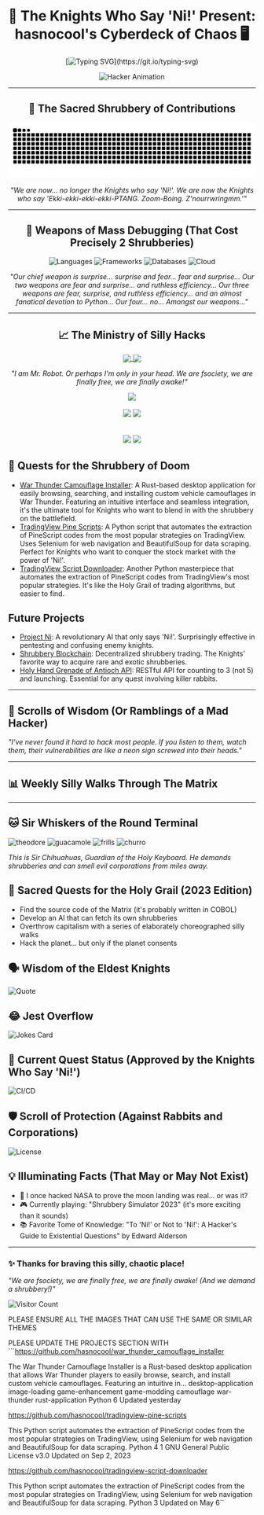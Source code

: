 <div align="center">

# 🐍 The Knights Who Say 'Ni!' Present: hasnocool's Cyberdeck of Chaos 🖥️

[![Typing SVG](https://readme-typing-svg.herokuapp.com?font=Fira+Code&size=24&duration=3000&pause=500&color=00FF00&center=true&vCenter=true&width=500&height=60&lines=We+are+fsociety;We+demand+a+shrubbery!;Hello+friend.+Hello+friend?;Ni!+Ni!+Ni!+Ni!)](https://git.io/typing-svg)

![Hacker Animation](https://media.giphy.com/media/13HgwGsXF0aiGY/giphy.gif)

---

## 🌳 The Sacred Shrubbery of Contributions

<img src="https://github.com/hasnocool/hasnocool/blob/main/github-contribution-grid-snake-dark.svg" alt="Snake animation" />

*"We are now... no longer the Knights who say 'Ni!'. We are now the Knights who say 'Ekki-ekki-ekki-ekki-PTANG. Zoom-Boing. Z'nourrwringmm.'"*

---

## 🔧 Weapons of Mass Debugging (That Cost Precisely 2 Shrubberies)

![Languages](https://skillicons.dev/icons?i=python,java,javascript,go,rust,c,cpp,cs,html,css,bash&theme=dark)
![Frameworks](https://skillicons.dev/icons?i=react,vue,angular,django,flask,spring,nodejs,express&theme=dark)
![Databases](https://skillicons.dev/icons?i=mysql,postgresql,mongodb,redis&theme=dark)
![Cloud](https://skillicons.dev/icons?i=aws,gcp,azure,docker,kubernetes&theme=dark)

*"Our chief weapon is surprise... surprise and fear... fear and surprise... Our two weapons are fear and surprise... and ruthless efficiency... Our three weapons are fear, surprise, and ruthless efficiency... and an almost fanatical devotion to Python... Our four... no... Amongst our weapons..."*

---

## 📈 The Ministry of Silly Hacks

<p>
<a href="https://github.com/hasnocool">
  <img align="center" src="https://github-readme-stats.vercel.app/api?username=hasnocool&show_icons=true&theme=chartreuse-dark&hide_border=false" />
</a>
<a href="https://github.com/hasnocool">
  <img align="center" src="https://github-readme-streak-stats.herokuapp.com/?user=hasnocool&theme=chartreuse-dark&hide_border=false" />
</a>
<p>

*"I am Mr. Robot. Or perhaps I'm only in your head. We are fsociety, we are finally free, we are finally awake!"*


![](https://github-profile-summary-cards.vercel.app/api/cards/profile-details?username=hasnocool&theme=chartreuse_dark)

![](https://github-profile-summary-cards.vercel.app/api/cards/repos-per-language?username=hasnocool&theme=chartreuse_dark)
![](https://github-profile-summary-cards.vercel.app/api/cards/most-commit-language?username=hasnocool&theme=chartreuse_dark)

![](https://github-profile-summary-cards.vercel.app/api/cards/stats?username=hasnocool&theme=chartreuse_dark)
![](https://github-profile-summary-cards.vercel.app/api/cards/productive-time?username=hasnocool&theme=chartreuse_dark&utcOffset=8)
---
</div>
<div align="left">

## 🚀 Quests for the Shrubbery of Doom

<!--START_SECTION:projects-->
* [War Thunder Camouflage Installer](https://github.com/hasnocool/war_thunder_camouflage_installer): A Rust-based desktop application for easily browsing, searching, and installing custom vehicle camouflages in War Thunder. Featuring an intuitive interface and seamless integration, it's the ultimate tool for Knights who want to blend in with the shrubbery on the battlefield.
* [TradingView Pine Scripts](https://github.com/hasnocool/tradingview-pine-scripts): A Python script that automates the extraction of PineScript codes from the most popular strategies on TradingView. Uses Selenium for web navigation and BeautifulSoup for data scraping. Perfect for Knights who want to conquer the stock market with the power of 'Ni!'.
* [TradingView Script Downloader](https://github.com/hasnocool/tradingview-script-downloader): Another Python masterpiece that automates the extraction of PineScript codes from TradingView's most popular strategies. It's like the Holy Grail of trading algorithms, but easier to find.
## Future Projects
* [Project Ni](https://github.com/hasnocool/project-ni): A revolutionary AI that only says 'Ni!'. Surprisingly effective in pentesting and confusing enemy knights.
* [Shrubbery Blockchain](https://github.com/hasnocool/shrubbery-blockchain): Decentralized shrubbery trading. The Knights' favorite way to acquire rare and exotic shrubberies.
* [Holy Hand Grenade of Antioch API](https://github.com/hasnocool/holy-hand-grenade-api): RESTful API for counting to 3 (not 5) and launching. Essential for any quest involving killer rabbits.
<!--END_SECTION:projects-->

---

## 📰 Scrolls of Wisdom (Or Ramblings of a Mad Hacker)

<!-- BLOG-POST-LIST:START -->
<!-- Dynamic content: Latest blog posts from an RSS feed -->
<!-- BLOG-POST-LIST:END -->

*"I've never found it hard to hack most people. If you listen to them, watch them, their vulnerabilities are like a neon sign screwed into their heads."*

---

## 📊 Weekly Silly Walks Through The Matrix

<!--START_SECTION:waka-->
<!-- Dynamic content: Coding activity breakdown using WakaTime -->
<!--END_SECTION:waka-->

---


## 🐱 Sir Whiskers of the Round Terminal

![theodore](https://github.com/user-attachments/assets/add7ad80-3a64-469c-bf33-5f3b7aa8ce8f)
![guacamole](https://github.com/user-attachments/assets/cd8f6dd0-be64-4fc7-9233-397b3ce06e61)
![frills](https://github.com/user-attachments/assets/ef5a9d11-c532-43a8-adeb-d71a607e957d)
![churro](https://github.com/user-attachments/assets/680df7d6-f174-4fa5-9e39-efd31ad6a7bf)


*This is Sir Chihuahuas, Guardian of the Holy Keyboard. He demands shrubberies and can smell evil corporations from miles away.*

## 🎯 Sacred Quests for the Holy Grail (2023 Edition)

- Find the source code of the Matrix (it's probably written in COBOL)
- Develop an AI that can fetch its own shrubberies
- Overthrow capitalism with a series of elaborately choreographed silly walks
- Hack the planet... but only if the planet consents


## 🗣️ Wisdom of the Eldest Knights

![Quote](https://quotes-github-readme.vercel.app/api?type=horizontal&theme=chartreuse-dark)

## 😂 Jest Overflow

![Jokes Card](https://readme-jokes.vercel.app/api?theme=chartreuse-dark)



## 🚀 Current Quest Status (Approved by the Knights Who Say 'Ni!')

![CI/CD](https://github.com/hasnocool/your-project/workflows/CI/badge.svg)

## 🛡️ Scroll of Protection (Against Rabbits and Corporations)

![License](https://img.shields.io/github/license/hasnocool/hasnocool)

## 💡 Illuminating Facts (That May or May Not Exist)

- 🌌 I once hacked NASA to prove the moon landing was real... or was it?
- 🎮 Currently playing: "Shrubbery Simulator 2023" (it's more exciting than it sounds)
- 📚 Favorite Tome of Knowledge: "To 'Ni!' or Not to 'Ni!': A Hacker's Guide to Existential Questions" by Edward Alderson

---
### ✨ Thanks for braving this silly, chaotic place!

*"We are fsociety, we are finally free, we are finally awake! (And we demand a shrubbery!)"*

![Visitor Count](https://komarev.com/ghpvc/?username=hasnocool&color=blueviolet)
















PLEASE ENSURE ALL THE IMAGES THAT CAN USE THE SAME OR SIMILAR THEMES



PLEASE UPDATE THE PROJECTS SECTION WITH ```https://github.com/hasnocool/war_thunder_camouflage_installer

The War Thunder Camouflage Installer is a Rust-based desktop application that allows War Thunder players to easily browse, search, and install custom vehicle camouflages. Featuring an intuitive in…
desktop-application
image-loading
game-enhancement
game-modding
camouflage
war-thunder
rust-application
 Python  6 Updated yesterday



https://github.com/hasnocool/tradingview-pine-scripts

This Python script automates the extraction of PineScript codes from the most popular strategies on TradingView, using Selenium for web navigation and BeautifulSoup for data scraping.
 Python  4  1 GNU General Public License v3.0 Updated on Sep 2, 2023


https://github.com/hasnocool/tradingview-script-downloader

This Python script automates the extraction of PineScript codes from the most popular strategies on TradingView, using Selenium for web navigation and BeautifulSoup for data scraping.
 Python  3 Updated on May 6``
